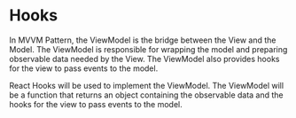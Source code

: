 # Hooks

In MVVM Pattern, the ViewModel is the bridge between the View and the Model. The ViewModel is responsible for wrapping the model and preparing observable data needed by the View. The ViewModel also provides hooks for the view to pass events to the model.

React Hooks will be used to implement the ViewModel. The ViewModel will be a function that returns an object containing the observable data and the hooks for the view to pass events to the model.